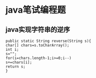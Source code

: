 # java笔试编程题
## java实现字符串的逆序

```
public static String reverse(String s){
char[] chars=s.toCharArray();
int i;
s="";
for(i=chars.length-1;i>=0;i--)
s+=chars[i];
return s;
}

```
